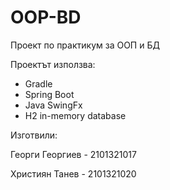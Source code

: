 # OOP-BD

Проект по практикум за ООП и БД

Проектът използва:
- Gradle
- Spring Boot
- Java SwingFx
- H2 in-memory database

Изготвили:

Георги Георгиев - 2101321017

Християн Танев - 2101321020
